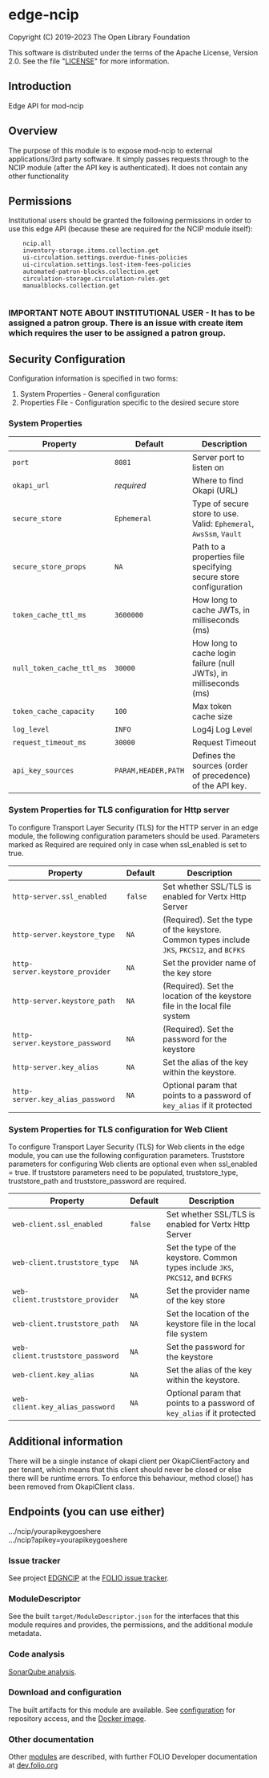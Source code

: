# edge-ncip

Copyright (C) 2019-2023 The Open Library Foundation

This software is distributed under the terms of the Apache License,
Version 2.0. See the file "[LICENSE](LICENSE)" for more information.

## Introduction

Edge API for mod-ncip

## Overview
The purpose of this module is to expose mod-ncip to external applications/3rd party software.  It simply passes requests through to the NCIP module (after the API key is authenticated).  It does not contain any other functionality

## Permissions
Institutional users should be granted the following permissions in order to use this edge API (because these are required for the NCIP module itself):
```
    ncip.all
    inventory-storage.items.collection.get
    ui-circulation.settings.overdue-fines-policies
    ui-circulation.settings.lost-item-fees-policies
    automated-patron-blocks.collection.get
    circulation-storage.circulation-rules.get
    manualblocks.collection.get
    
```
### IMPORTANT NOTE ABOUT INSTITUTIONAL USER - It has to be assigned a patron group.  There is an issue with create item which requires the user to be assigned a patron group.

## Security Configuration

Configuration information is specified in two forms:
1. System Properties - General configuration
2. Properties File - Configuration specific to the desired secure store

### System Properties

| Property                  | Default             | Description                                                         |
|---------------------------|---------------------|---------------------------------------------------------------------|
| `port`                    | `8081`              | Server port to listen on                                            |
| `okapi_url`               | *required*          | Where to find Okapi (URL)                                           |
| `secure_store`            | `Ephemeral`         | Type of secure store to use.  Valid: `Ephemeral`, `AwsSsm`, `Vault` |
| `secure_store_props`      | `NA`                | Path to a properties file specifying secure store configuration     |
| `token_cache_ttl_ms`      | `3600000`           | How long to cache JWTs, in milliseconds (ms)                        |
| `null_token_cache_ttl_ms` | `30000`             | How long to cache login failure (null JWTs), in milliseconds (ms)   |
| `token_cache_capacity`    | `100`               | Max token cache size                                                |
| `log_level`               | `INFO`              | Log4j Log Level                                                     |
| `request_timeout_ms`      | `30000`             | Request Timeout                                                     |
| `api_key_sources`         | `PARAM,HEADER,PATH` | Defines the sources (order of precedence) of the API key.           |

### System Properties for TLS configuration for Http server
To configure Transport Layer Security (TLS) for the HTTP server in an edge module, the following configuration parameters should be used.
Parameters marked as Required are required only in case when ssl_enabled is set to true.

| Property                          | Default           | Description                                                                                 |
|-----------------------------------|-------------------|---------------------------------------------------------------------------------------------|
| `http-server.ssl_enabled`         | `false`           | Set whether SSL/TLS is enabled for Vertx Http Server                                        |
| `http-server.keystore_type`       | `NA`              | (Required). Set the type of the keystore. Common types include `JKS`, `PKCS12`, and `BCFKS` |
| `http-server.keystore_provider`   | `NA`              | Set the provider name of the key store                                                      |
| `http-server.keystore_path`       | `NA`              | (Required). Set the location of the keystore file in the local file system                  |
| `http-server.keystore_password`   | `NA`              | (Required). Set the password for the keystore                                               |
| `http-server.key_alias`           | `NA`              | Set the alias of the key within the keystore.                                               |
| `http-server.key_alias_password`  | `NA`              | Optional param that points to a password of `key_alias` if it protected                     |

### System Properties for TLS configuration for Web Client
To configure Transport Layer Security (TLS) for Web clients in the edge module, you can use the following configuration parameters.
Truststore parameters for configuring Web clients are optional even when ssl_enabled = true.
If truststore parameters need to be populated, truststore_type, truststore_path and truststore_password are required.

| Property                          | Default           | Description                                                                      |
|-----------------------------------|-------------------|----------------------------------------------------------------------------------|
| `web-client.ssl_enabled`          | `false`           | Set whether SSL/TLS is enabled for Vertx Http Server                             |
| `web-client.truststore_type`      | `NA`              | Set the type of the keystore. Common types include `JKS`, `PKCS12`, and `BCFKS`  |
| `web-client.truststore_provider`  | `NA`              | Set the provider name of the key store                                           |
| `web-client.truststore_path`      | `NA`              | Set the location of the keystore file in the local file system                   |
| `web-client.truststore_password`  | `NA`              | Set the password for the keystore                                                |
| `web-client.key_alias`            | `NA`              | Set the alias of the key within the keystore.                                    |
| `web-client.key_alias_password`   | `NA`              | Optional param that points to a password of `key_alias` if it protected          |

## Additional information

There will be a single instance of okapi client per OkapiClientFactory and per tenant,
which means that this client should never be closed or else there will be runtime errors.
To enforce this behaviour, method close() has been removed from OkapiClient class.

## Endpoints (you can use either)

.../ncip/yourapikeygoeshere <br>
.../ncip?apikey=yourapikeygoeshere

### Issue tracker

See project [EDGNCIP](https://issues.folio.org/browse/EDGNCIP)
at the [FOLIO issue tracker](https://dev.folio.org/guidelines/issue-tracker).

### ModuleDescriptor

See the built `target/ModuleDescriptor.json` for the interfaces that this module
requires and provides, the permissions, and the additional module metadata.

### Code analysis

[SonarQube analysis](https://sonarcloud.io/dashboard?id=org.folio%3Aedge-ncip).

### Download and configuration

The built artifacts for this module are available.
See [configuration](https://dev.folio.org/download/artifacts) for repository access,
and the [Docker image](https://hub.docker.com/r/folioorg/edge-ncip/).

### Other documentation

Other [modules](https://dev.folio.org/source-code/#server-side) are described,
with further FOLIO Developer documentation at [dev.folio.org](https://dev.folio.org/)
